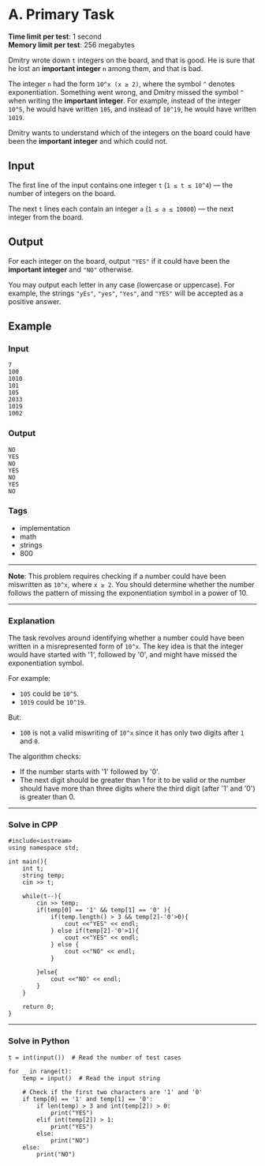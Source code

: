 # A. Primary Task

**Time limit per test**: 1 second  
**Memory limit per test**: 256 megabytes

Dmitry wrote down `t` integers on the board, and that is good. He is sure that he lost an **important integer** `n` among them, and that is bad.

The integer `n` had the form `10^x (x ≥ 2)`, where the symbol `^` denotes exponentiation. Something went wrong, and Dmitry missed the symbol `^` when writing the **important integer**. For example, instead of the integer `10^5`, he would have written `105`, and instead of `10^19`, he would have written `1019`.

Dmitry wants to understand which of the integers on the board could have been the **important integer** and which could not.

## Input

The first line of the input contains one integer `t` (`1 ≤ t ≤ 10^4`) — the number of integers on the board.

The next `t` lines each contain an integer `a` (`1 ≤ a ≤ 10000`) — the next integer from the board.

## Output

For each integer on the board, output `"YES"` if it could have been the **important integer** and `"NO"` otherwise.

You may output each letter in any case (lowercase or uppercase). For example, the strings `"yEs"`, `"yes"`, `"Yes"`, and `"YES"` will be accepted as a positive answer.

## Example

### Input
```
7
100
1010
101
105
2033
1019
1002
```

### Output

```
NO
YES
NO
YES
NO
YES
NO
```

### Tags
* implementation
* math
* strings
* 800


---

**Note**: This problem requires checking if a number could have been miswritten as `10^x`, where `x ≥ 2`. You should determine whether the number follows the pattern of missing the exponentiation symbol in a power of 10.

---

### Explanation

The task revolves around identifying whether a number could have been written in a misrepresented form of `10^x`. The key idea is that the integer would have started with '1', followed by '0', and might have missed the exponentiation symbol.

For example:
- `105` could be `10^5`.
- `1019` could be `10^19`.

But:
- `100` is not a valid miswriting of `10^x` since it has only two digits after `1` and `0`.

The algorithm checks:
- If the number starts with '1' followed by '0'.
- The next digit should be greater than 1 for it to be valid or the number should have more than three digits where the third digit (after '1' and '0') is greater than 0.

---

### Solve in CPP
```
#include<iostream>
using namespace std;

int main(){
    int t;
    string temp;
    cin >> t;
    
    while(t--){
        cin >> temp;
        if(temp[0] == '1' && temp[1] == '0' ){
            if(temp.length() > 3 && temp[2]-'0'>0){
                cout <<"YES" << endl;
            } else if(temp[2]-'0'>1){
                cout <<"YES" << endl;
            } else {
                cout <<"NO" << endl;
            }
            
        }else{
            cout <<"NO" << endl;
        }
    }
    
    return 0;
}

```

---


### Solve in Python

```
t = int(input())  # Read the number of test cases

for _ in range(t):
    temp = input()  # Read the input string

    # Check if the first two characters are '1' and '0'
    if temp[0] == '1' and temp[1] == '0':
        if len(temp) > 3 and int(temp[2]) > 0:
            print("YES")
        elif int(temp[2]) > 1:
            print("YES")
        else:
            print("NO")
    else:
        print("NO")
```






